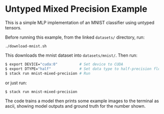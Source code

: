 # Untyped Mixed Precision Example

This is a simple MLP implementation of an MNIST classifier using untyped tensors.

Before running this example, from the linked `datasets/` directory, run:

`./download-mnist.sh` 

This downloads the mnist dataset into `datasets/mnist/`. Then run:

```sh
$ export DEVICE="cuda:0"          # Set device to CUDA
$ export DTYPE="half"             # Set data type to half-precision floating point
$ stack run mnist-mixed-precision # Run
```
or just run:

```sh
$ stack run mnist-mixed-precision
```

The code trains a model then prints some example images to the terminal as 
ascii, showing model outputs and ground truth for the number shown.
